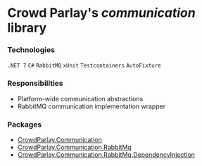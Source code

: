 # Crowd Parlay's *communication* library

### Technologies
`.NET 7` `C#` `RabbitMQ` `xUnit` `Testcontainers` `AutoFixture`

### Responsibilities
- Platform-wide communication abstractions
- RabbitMQ communication implementation wrapper

### Packages
- [CrowdParlay.Communication](https://www.nuget.org/packages/CrowdParlay.Communication)
- [CrowdParlay.Communication.RabbitMq](https://www.nuget.org/packages/CrowdParlay.Communication.RabbitMq)
- [CrowdParlay.Communication.RabbitMq.DependencyInjection](https://www.nuget.org/packages/CrowdParlay.Communication.RabbitMq.DependencyInjection)
